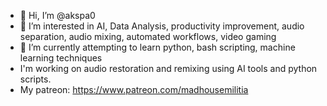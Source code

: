 - 👋 Hi, I’m @akspa0
- 👀 I’m interested in AI, Data Analysis, productivity improvement, audio separation, audio mixing, automated workflows, video gaming
- 🌱 I’m currently attempting to learn python, bash scripting, machine learning techniques
- I'm working on audio restoration and remixing using AI tools and python scripts.
- My patreon: https://www.patreon.com/madhousemilitia
<!---
akspa0/akspa0 is a ✨ special ✨ repository because its `README.md` (this file) appears on your GitHub profile.
You can click the Preview link to take a look at your changes.
--->
